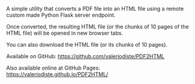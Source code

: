 A simple utility that converts a PDF file into an HTML file using a remote custom made Python Flask server endpoint.

Once converted, the resulting HTML file (or the chunks of 10 pages of the HTML file) will be opened in new browser tabs.

You can also download the HTML file (or its chunks of 10 pages).

Available on GitHub:
https://github.com/valeriodiste/PDF2HTML

Also available online at GitHub Pages:
https://valeriodiste.github.io/PDF2HTML/
